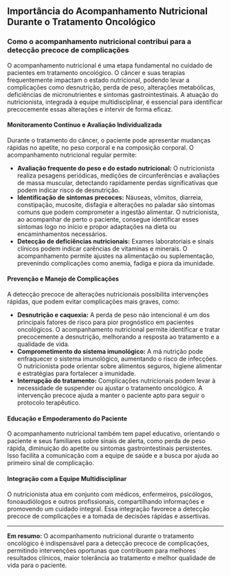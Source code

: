 
## Importância do Acompanhamento Nutricional Durante o Tratamento Oncológico

### Como o acompanhamento nutricional contribui para a detecção precoce de complicações

O acompanhamento nutricional é uma etapa fundamental no cuidado de pacientes em tratamento oncológico. O câncer e suas terapias frequentemente impactam o estado nutricional, podendo levar a complicações como desnutrição, perda de peso, alterações metabólicas, deficiências de micronutrientes e sintomas gastrointestinais. A atuação do nutricionista, integrada à equipe multidisciplinar, é essencial para identificar precocemente essas alterações e intervir de forma eficaz.

#### Monitoramento Contínuo e Avaliação Individualizada

Durante o tratamento do câncer, o paciente pode apresentar mudanças rápidas no apetite, no peso corporal e na composição corporal. O acompanhamento nutricional regular permite:

- **Avaliação frequente do peso e do estado nutricional:** O nutricionista realiza pesagens periódicas, medições de circunferências e avaliações de massa muscular, detectando rapidamente perdas significativas que podem indicar risco de desnutrição.
- **Identificação de sintomas precoces:** Náuseas, vômitos, diarreia, constipação, mucosite, disfagia e alterações no paladar são sintomas comuns que podem comprometer a ingestão alimentar. O nutricionista, ao acompanhar de perto o paciente, consegue identificar esses sintomas logo no início e propor adaptações na dieta ou encaminhamentos necessários.
- **Detecção de deficiências nutricionais:** Exames laboratoriais e sinais clínicos podem indicar carências de vitaminas e minerais. O acompanhamento permite ajustes na alimentação ou suplementação, prevenindo complicações como anemia, fadiga e piora da imunidade.

#### Prevenção e Manejo de Complicações

A detecção precoce de alterações nutricionais possibilita intervenções rápidas, que podem evitar complicações mais graves, como:

- **Desnutrição e caquexia:** A perda de peso não intencional é um dos principais fatores de risco para pior prognóstico em pacientes oncológicos. O acompanhamento nutricional permite identificar e tratar precocemente a desnutrição, melhorando a resposta ao tratamento e a qualidade de vida.
- **Comprometimento do sistema imunológico:** A má nutrição pode enfraquecer o sistema imunológico, aumentando o risco de infecções. O nutricionista pode orientar sobre alimentos seguros, higiene alimentar e estratégias para fortalecer a imunidade.
- **Interrupção do tratamento:** Complicações nutricionais podem levar à necessidade de suspender ou ajustar o tratamento oncológico. A intervenção precoce ajuda a manter o paciente apto para seguir o protocolo terapêutico.

#### Educação e Empoderamento do Paciente

O acompanhamento nutricional também tem papel educativo, orientando o paciente e seus familiares sobre sinais de alerta, como perda de peso rápida, diminuição do apetite ou sintomas gastrointestinais persistentes. Isso facilita a comunicação com a equipe de saúde e a busca por ajuda ao primeiro sinal de complicação.

#### Integração com a Equipe Multidisciplinar

O nutricionista atua em conjunto com médicos, enfermeiros, psicólogos, fonoaudiólogos e outros profissionais, compartilhando informações e promovendo um cuidado integral. Essa integração favorece a detecção precoce de complicações e a tomada de decisões rápidas e assertivas.

---

**Em resumo:** O acompanhamento nutricional durante o tratamento oncológico é indispensável para a detecção precoce de complicações, permitindo intervenções oportunas que contribuem para melhores resultados clínicos, maior tolerância ao tratamento e melhor qualidade de vida para o paciente.
```
